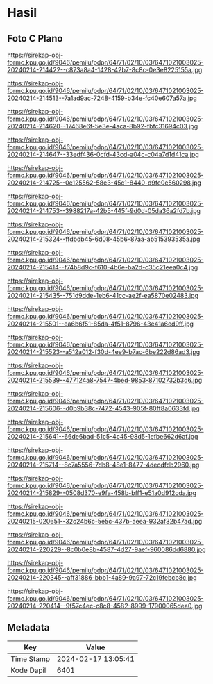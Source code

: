 # Hasil

## Foto C Plano

https://sirekap-obj-formc.kpu.go.id/9046/pemilu/pdpr/64/71/02/10/03/6471021003025-20240214-214422--c873a8a4-1428-42b7-8c8c-0e3e8225155a.jpg

https://sirekap-obj-formc.kpu.go.id/9046/pemilu/pdpr/64/71/02/10/03/6471021003025-20240214-214513--7a1ad9ac-7248-4159-b34e-fc40e607a57a.jpg

https://sirekap-obj-formc.kpu.go.id/9046/pemilu/pdpr/64/71/02/10/03/6471021003025-20240214-214620--17468e6f-5e3e-4aca-8b92-fbfc31694c03.jpg

https://sirekap-obj-formc.kpu.go.id/9046/pemilu/pdpr/64/71/02/10/03/6471021003025-20240214-214647--33edf436-0cfd-43cd-a04c-c04a7d1d41ca.jpg

https://sirekap-obj-formc.kpu.go.id/9046/pemilu/pdpr/64/71/02/10/03/6471021003025-20240214-214725--0e125562-58e3-45c1-8440-d9fe0e560298.jpg

https://sirekap-obj-formc.kpu.go.id/9046/pemilu/pdpr/64/71/02/10/03/6471021003025-20240214-214753--3988217a-42b5-445f-9d0d-05da36a2fd7b.jpg

https://sirekap-obj-formc.kpu.go.id/9046/pemilu/pdpr/64/71/02/10/03/6471021003025-20240214-215324--ffdbdb45-6d08-45b6-87aa-ab515393535a.jpg

https://sirekap-obj-formc.kpu.go.id/9046/pemilu/pdpr/64/71/02/10/03/6471021003025-20240214-215414--f74b8d9c-f610-4b6e-ba2d-c35c21eea0c4.jpg

https://sirekap-obj-formc.kpu.go.id/9046/pemilu/pdpr/64/71/02/10/03/6471021003025-20240214-215435--751d9dde-1eb6-41cc-ae2f-ea5870e02483.jpg

https://sirekap-obj-formc.kpu.go.id/9046/pemilu/pdpr/64/71/02/10/03/6471021003025-20240214-215501--ea6b6f51-85da-4f51-8796-43e41a6ed9ff.jpg

https://sirekap-obj-formc.kpu.go.id/9046/pemilu/pdpr/64/71/02/10/03/6471021003025-20240214-215523--a512a012-f30d-4ee9-b7ac-6be222d86ad3.jpg

https://sirekap-obj-formc.kpu.go.id/9046/pemilu/pdpr/64/71/02/10/03/6471021003025-20240214-215539--477124a8-7547-4bed-9853-87102732b3d6.jpg

https://sirekap-obj-formc.kpu.go.id/9046/pemilu/pdpr/64/71/02/10/03/6471021003025-20240214-215606--d0b9b38c-7472-4543-905f-80ff8a0633fd.jpg

https://sirekap-obj-formc.kpu.go.id/9046/pemilu/pdpr/64/71/02/10/03/6471021003025-20240214-215641--66de6bad-51c5-4c45-98d5-1efbe662d6af.jpg

https://sirekap-obj-formc.kpu.go.id/9046/pemilu/pdpr/64/71/02/10/03/6471021003025-20240214-215714--8c7a5556-7db8-48e1-8477-4decdfdb2960.jpg

https://sirekap-obj-formc.kpu.go.id/9046/pemilu/pdpr/64/71/02/10/03/6471021003025-20240214-215829--0508d370-e9fa-458b-bff1-e51a0d912cda.jpg

https://sirekap-obj-formc.kpu.go.id/9046/pemilu/pdpr/64/71/02/10/03/6471021003025-20240215-020651--32c24b6c-5e5c-437b-aeea-932af32b47ad.jpg

https://sirekap-obj-formc.kpu.go.id/9046/pemilu/pdpr/64/71/02/10/03/6471021003025-20240214-220229--8c0b0e8b-4587-4d27-9aef-960086dd6880.jpg

https://sirekap-obj-formc.kpu.go.id/9046/pemilu/pdpr/64/71/02/10/03/6471021003025-20240214-220345--aff31886-bbb1-4a89-9a97-72c19febcb8c.jpg

https://sirekap-obj-formc.kpu.go.id/9046/pemilu/pdpr/64/71/02/10/03/6471021003025-20240214-220414--9f57c4ec-c8c8-4582-8999-17900065dea0.jpg


## Metadata

| Key        | Value               |
| ---------- | ------------------- |
| Time Stamp | 2024-02-17 13:05:41 |
| Kode Dapil | 6401                |



